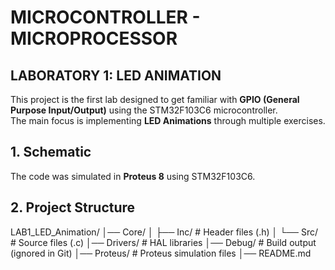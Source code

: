 # MICROCONTROLLER - MICROPROCESSOR  
## LABORATORY 1: LED ANIMATION

This project is the first lab designed to get familiar with **GPIO (General Purpose Input/Output)** using the STM32F103C6 microcontroller.  
The main focus is implementing **LED Animations** through multiple exercises.

## 1. Schematic
The code was simulated in **Proteus 8** using STM32F103C6.

##  2. Project Structure
LAB1_LED_Animation/
│── Core/
│ ├── Inc/ # Header files (.h)
│ └── Src/ # Source files (.c)
│── Drivers/ # HAL libraries
│── Debug/ # Build output (ignored in Git)
│── Proteus/ # Proteus simulation files
│── README.md
